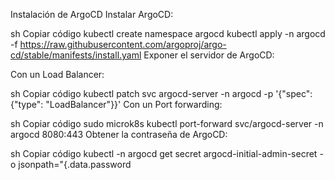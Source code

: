 Instalación de ArgoCD
Instalar ArgoCD:

sh
Copiar código
kubectl create namespace argocd
kubectl apply -n argocd -f https://raw.githubusercontent.com/argoproj/argo-cd/stable/manifests/install.yaml
Exponer el servidor de ArgoCD:

Con un Load Balancer:

sh
Copiar código
kubectl patch svc argocd-server -n argocd -p '{"spec": {"type": "LoadBalancer"}}'
Con un Port forwarding:

sh
Copiar código
sudo microk8s kubectl port-forward svc/argocd-server -n argocd 8080:443
Obtener la contraseña de ArgoCD:

sh
Copiar código
kubectl -n argocd get secret argocd-initial-admin-secret -o jsonpath="{.data.password
